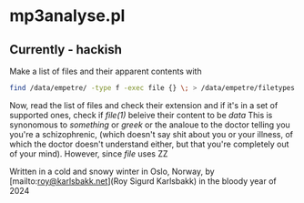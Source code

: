 <!---
vim:ts=4:sw=4:sts=4:et:ai:tw=80
--->
# mp3analyse.pl

## Currently - hackish
Make a list of files and their apparent contents with

```bash
find /data/empetre/ -type f -exec file {} \; > /data/empetre/filetypes.txt &`
```

Now, read the list of files and check their extension and if it's in a set of
supported ones, check if *file(1)* beleive their content to be *data* This is
synonomous to *something* or *greek* or the analoue to the doctor telling you
you're a schizophrenic, (which doesn't say shit about you or your illness, of
which the doctor doesn't understand either, but that you're completely out of
your mind). However, since *file* uses ZZ

Written in a cold and snowy winter in Oslo, Norway, by [mailto:roy@karlsbakk.net](Roy Sigurd Karlsbakk) in the bloody year of 2024
